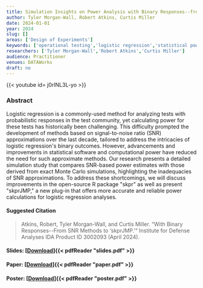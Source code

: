 ```yaml
---
title: Simulation Insights on Power Analysis with Binary Responses--from SNR Methods to 'skprJMP'
author: Tyler Morgan-Wall, Robert Atkins, Curtis Miller
date: 2024-01-01
year: 2024
slug: []
areas: ['Design of Experiments']
keywords: ['operational testing','logistic regression','statistical power','signal-to-noise ratio','monte carlo']
researchers: ['Tyler Morgan-Wall','Robert Atkins','Curtis Miller']
audience: Practitioner
venues: DATAWorks
draft: no
---
```


{{< youtube id= j0rINL3L-yo >}}

### Abstract
Logistic regression is a commonly-used method for analyzing tests with probabilistic responses in the test community, yet calculating power for these tests has historically been challenging. This difficulty prompted the development of methods based on signal-to-noise ratio (SNR) approximations over the last decade, tailored to address the intricacies of logistic regression's binary outcomes. However, advancements and improvements in statistical software and computational power have reduced the need for such approximate methods. Our research presents a detailed simulation study that compares SNR-based power estimates with those derived from exact Monte Carlo simulations, highlighting the inadequacies of SNR approximations. To address these shortcomings, we will discuss improvements in the open-source R package "skpr" as well as present "skprJMP," a new plug-in that offers more accurate and reliable power calculations for logistic regression analyses.

#### Suggested Citation
> Atkins, Robert, Tyler Morgan-Wall, and Curtis Miller. “With Binary Responses--From SNR Methods to ‘skprJMP.’” Institute for Defense Analyses IDA Product ID 3002093 (April 2024).

#### Slides: [[Download](slides.pdf)]{{< pdfReader "slides.pdf" >}}

#### Paper: [[Download](paper.pdf)]{{< pdfReader "paper.pdf" >}}

#### Poster: [[Download](poster.pdf)]{{< pdfReader "poster.pdf" >}}
